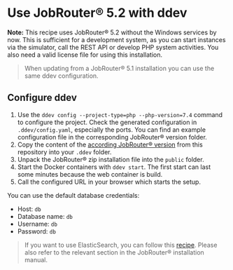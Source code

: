 # Use JobRouter® 5.2 with ddev

**Note:** This recipe uses JobRouter® 5.2 without the Windows services by now. This
is sufficient for a development system, as you can start instances via the simulator,
call the REST API or develop PHP system activities. You also need a valid
license file for using this installation.

> When updating from a JobRouter® 5.1 installation you can use the same ddev configuration.

## Configure ddev

1. Use the `ddev config --project-type=php --php-version=7.4` command to configure the project.
   Check the generated configuration in `.ddev/config.yaml`, especially the ports.
   You can find an example configuration file in the corresponding JobRouter® version folder.
2. Copy the content of the [according JobRouter® version](.) from this repository into your `.ddev` folder.
3. Unpack the JobRouter® zip installation file into the `public` folder.
4. Start the Docker containers with `ddev start`. The first start can last some minutes 
   because the web container is build.
5. Call the configured URL in your browser which starts the setup.

You can use the default database credentials:
- Host: `db`
- Database name: `db`
- Username: `db`
- Password: `db`

> If you want to use ElasticSearch, you can follow this 
> [recipe](https://github.com/drud/ddev-elasticsearch).
> Please also refer to the relevant section in the JobRouter® installation manual.